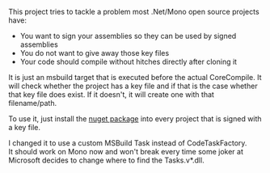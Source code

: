 This project tries to tackle a problem most .Net/Mono open source projects have:

- You want to sign your assemblies so they can be used by signed assemblies
- You do not want to give away those key files
- Your code should compile without hitches directly after cloning it

It is just an msbuild target that is executed before the actual CoreCompile. It will check whether the project has a key file and if that is the case whether that key file does exist.
If it doesn't, it will create one with that filename/path.

To use it, just install the [nuget package](https://www.nuget.org/packages/CreateSnkFile) into every project that is signed with a key file.

I changed it to use a custom MSBuild Task instead of CodeTaskFactory.  
It should work on Mono now and won't break every time some joker at Microsoft decides to change where to find the Tasks.v*.dll.